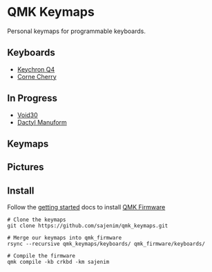 # QMK Keymaps

Personal keymaps for programmable keyboards.

## Keyboards
- [Keychron Q4](https://www.keychron.com/products/keychron-q4-qmk-via-custom-mechanical-keyboard)
- [Corne Cherry](https://github.com/foostan/crkbd)

## In Progress
- [Void30](https://github.com/victorlucachi/void30)
- [Dactyl Manuform](https://github.com/abstracthat/dactyl-manuform)

## Keymaps

## Pictures

## Install
Follow the [getting started](https://docs.qmk.fm/#/newbs_getting_started) docs to install [QMK Firmware](https://docs.qmk.fm/#/)

    # Clone the keymaps
    git clone https://github.com/sajenim/qmk_keymaps.git
    
    # Merge our keymaps into qmk_firmware
    rsync --recursive qmk_keymaps/keyboards/ qmk_firmware/keyboards/

    # Compile the firmware
    qmk compile -kb crkbd -km sajenim
